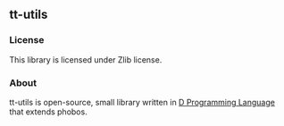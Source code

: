 ## tt-utils

### License

 This library is licensed under Zlib license.

### About

tt-utils is open-source, small library written in [D Programming Language](http://dlang.org) that 
extends phobos.

